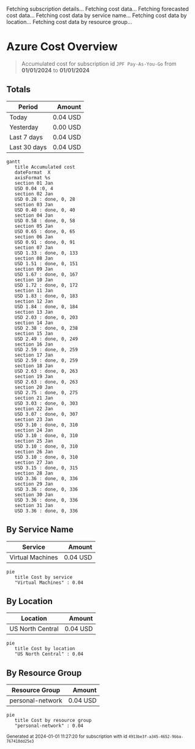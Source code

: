 Fetching subscription details...
Fetching cost data...
Fetching forecasted cost data...
Fetching cost data by service name...
Fetching cost data by location...
Fetching cost data by resource group...
# Azure Cost Overview

> Accumulated cost for subscription id `JPF Pay-As-You-Go` from **01/01/2024** to **01/01/2024**

## Totals

|Period|Amount|
|---|---:|
|Today|0.04 USD|
|Yesterday|0.00 USD|
|Last 7 days|0.04 USD|
|Last 30 days|0.04 USD|

```mermaid
gantt
   title Accumulated cost
   dateFormat  X
   axisFormat %s
   section 01 Jan
   USD 0.04 :0, 4
   section 02 Jan
   USD 0.28 : done, 0, 28
   section 03 Jan
   USD 0.40 : done, 0, 40
   section 04 Jan
   USD 0.58 : done, 0, 58
   section 05 Jan
   USD 0.65 : done, 0, 65
   section 06 Jan
   USD 0.91 : done, 0, 91
   section 07 Jan
   USD 1.33 : done, 0, 133
   section 08 Jan
   USD 1.51 : done, 0, 151
   section 09 Jan
   USD 1.67 : done, 0, 167
   section 10 Jan
   USD 1.72 : done, 0, 172
   section 11 Jan
   USD 1.83 : done, 0, 183
   section 12 Jan
   USD 1.84 : done, 0, 184
   section 13 Jan
   USD 2.03 : done, 0, 203
   section 14 Jan
   USD 2.38 : done, 0, 238
   section 15 Jan
   USD 2.49 : done, 0, 249
   section 16 Jan
   USD 2.59 : done, 0, 259
   section 17 Jan
   USD 2.59 : done, 0, 259
   section 18 Jan
   USD 2.63 : done, 0, 263
   section 19 Jan
   USD 2.63 : done, 0, 263
   section 20 Jan
   USD 2.75 : done, 0, 275
   section 21 Jan
   USD 3.03 : done, 0, 303
   section 22 Jan
   USD 3.07 : done, 0, 307
   section 23 Jan
   USD 3.10 : done, 0, 310
   section 24 Jan
   USD 3.10 : done, 0, 310
   section 25 Jan
   USD 3.10 : done, 0, 310
   section 26 Jan
   USD 3.10 : done, 0, 310
   section 27 Jan
   USD 3.15 : done, 0, 315
   section 28 Jan
   USD 3.36 : done, 0, 336
   section 29 Jan
   USD 3.36 : done, 0, 336
   section 30 Jan
   USD 3.36 : done, 0, 336
   section 31 Jan
   USD 3.36 : done, 0, 336
```

## By Service Name

|Service|Amount|
|---|---:|
|Virtual Machines|0.04 USD|

```mermaid
pie
   title Cost by service
   "Virtual Machines" : 0.04
```

## By Location

|Location|Amount|
|---|---:|
|US North Central|0.04 USD|

```mermaid
pie
   title Cost by location
   "US North Central" : 0.04
```

## By Resource Group

|Resource Group|Amount|
|---|---:|
|personal-network|0.04 USD|

```mermaid
pie
   title Cost by resource group
   "personal-network" : 0.04
```

<sup>Generated at 2024-01-01 11:27:20 for subscription with id `4913be3f-a345-4652-9bba-767418dd25e3`</sup>
